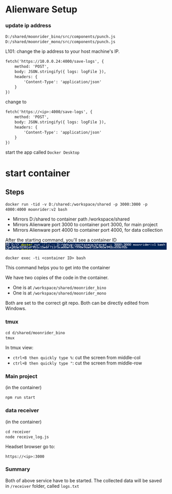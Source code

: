 # Alienware Setup

### update ip address
```
D:/shared/moonrider_bino/src/components/punch.js
D:/shared/moonrider_mono/src/components/punch.js
```
L101: change the ip address to your host machine's IP.
```
fetch('https://10.0.0.24:4000/save-logs', {
    method: 'POST',
    body: JSON.stringify({ logs: logFile }),
    headers: {
        'Content-Type': 'application/json'
    }
})
```
change to
```
fetch('https://<ip>:4000/save-logs', {
    method: 'POST',
    body: JSON.stringify({ logs: logFile }),
    headers: {
        'Content-Type': 'application/json'
    }
})
```


start the app called ```Docker Desktop```

# start container
## Steps
```
docker run -tid -v D:/shared:/workspace/shared -p 3000:3000 -p 4000:4000 moonrider:v2 bash
```
- Mirrors D:/shared to container path /workspace/shared
- Mirrors Alienware port 3000 to container port 3000, for main project
- Mirrors Alienware port 4000 to container port 4000, for data collection

After the starting command, you'll see a container ID
![Alt text](image.png)

```
docker exec -ti <container ID> bash
```


This command helps you to get into the container

We have two copies of the code in the container. 
- One is at ```/workspace/shared/moonrider_bino```
- One is at ```/workspace/shared/moonrider_mono```

Both are set to the correct git repo. Both can be directly edited from Windows.

### tmux
```
cd d/shared/moonrider_bino
tmux
```

In tmux view:

- ```ctrl+B then quickly type %```: cut the screen from middle-col
- ```ctrl+B then quickly type "```: cut the screen from middle-row




### Main project
(in the container)
```
npm run start
```
### data receiver
(in the container)
```
cd receiver
node receive_log.js
```

Headset browser go to:
```
https://<ip>:3000
```

### Summary
Both of above service have to be started. The collected data will be saved in ```/receiver``` folder, called ```logs.txt```






